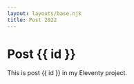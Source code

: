 ```yaml
---
layout: layouts/base.njk
title: Post 2022
---
```


# Post {{ id }}

This is post {{ id }} in my Eleventy project.
